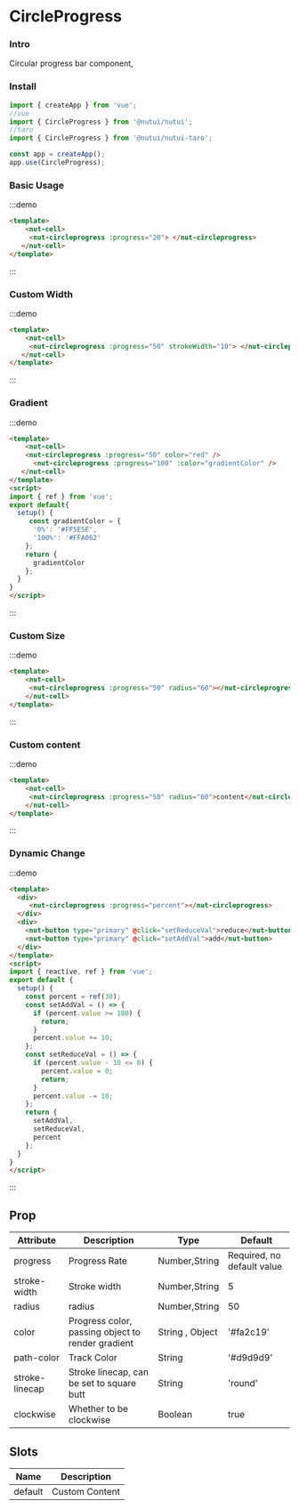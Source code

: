 # CircleProgress

### Intro

Circular progress bar component,

### Install

``` javascript
import { createApp } from 'vue';
//vue
import { CircleProgress } from '@nutui/nutui';
//taro
import { CircleProgress } from '@nutui/nutui-taro';

const app = createApp();
app.use(CircleProgress);

```
### Basic Usage
:::demo
```html
<template>
    <nut-cell>
     <nut-circleprogress :progress="20"> </nut-circleprogress>
   </nut-cell>
</template>
```
:::

### Custom Width
:::demo
```html
<template>
    <nut-cell>
     <nut-circleprogress :progress="50" strokeWidth="10"> </nut-circleprogress>
   </nut-cell>
</template>
```
:::


### Gradient
:::demo
```html
<template>
    <nut-cell>
    <nut-circleprogress :progress="50" color="red" />
      <nut-circleprogress :progress="100" :color="gradientColor" />
   </nut-cell>
</template>
<script>
import { ref } from 'vue';
export default{
  setup() {
     const gradientColor = {
      '0%': '#FF5E5E',
      '100%': '#FFA062'
    };
    return {
      gradientColor
    };
  }
}
</script>
```
:::

### Custom Size
:::demo
```html
<template>
    <nut-cell>
     <nut-circleprogress :progress="50" radius="60"></nut-circleprogress>
    </nut-cell>
</template>
```
:::



### Custom content
:::demo
```html
<template>
    <nut-cell>
     <nut-circleprogress :progress="50" radius="60">content</nut-circleprogress>
    </nut-cell>
</template>
```
:::

### Dynamic Change
:::demo
```html
<template>
  <div>
     <nut-circleprogress :progress="percent"></nut-circleprogress>
  </div>
  <div>
    <nut-button type="primary" @click="setReduceVal">reduce</nut-button>
    <nut-button type="primary" @click="setAddVal">add</nut-button>
  </div>
</template>
<script>
import { reactive, ref } from 'vue';
export default {
  setup() {
    const percent = ref(30);
    const setAddVal = () => {
      if (percent.value >= 100) {
        return;
      }
      percent.value += 10;
    };
    const setReduceVal = () => {
      if (percent.value - 10 <= 0) {
        percent.value = 0;
        return;
      }
      percent.value -= 10;
    };
    return {
      setAddVal,
      setReduceVal,
      percent
    };
  }
}
</script>
```
:::


## Prop

| Attribute | Description | Type | Default
|----- | ----- | ----- | -----
| progress | Progress Rate | Number,String | Required, no default value
| stroke-width | Stroke width | Number,String | 5
| radius | radius | Number,String | 50
| color | Progress color, passing object to render gradient | String , Object | '#fa2c19'
| path-color | Track Color| String | '#d9d9d9'
| stroke-linecap | Stroke linecap, can be set to square butt| String | 'round'
| clockwise| Whether to be clockwise| Boolean | true
## Slots

| Name | Description | 
|----- | ----- |
| default | Custom Content| 

